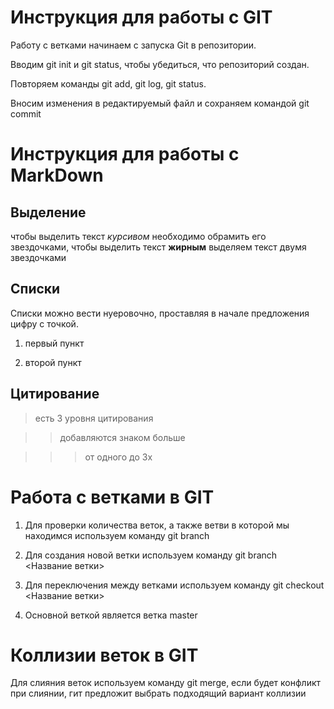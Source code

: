 # Инструкция для работы с GIT

Работу с ветками начинаем с запуска Git  в репозитории.

Вводим git init и git status, чтобы убедиться, что репозиторий создан.

Повторяем команды git add, git log,  git status.

Вносим изменения в редактируемый файл и сохраняем командой git commit

# Инструкция для работы с MarkDown

## Выделение

чтобы выделить текст *курсивом* необходимо обрамить его звездочками, чтобы выделить текст **жирным** выделяем текст двумя звездочками

## Списки

Списки можно вести нуеровочно, проставляя в начале предложения цифру с точкой.

1. первый пункт

2. второй пункт

## Цитирование

> есть 3 уровня цитирования

>> добавляются знаком больше

>>> от одного до 3х


# Работа с ветками в GIT

1. Для проверки количества веток, а также ветви в которой мы находимся используем команду git branch

2. Для создания новой ветки используем команду git branch <Название ветки>

3. Для переключения между ветками используем команду git checkout <Название ветки>

4. Основной веткой является ветка master

# Коллизии веток в GIT

Для слияния веток используем команду git merge, если будет конфликт при слиянии, гит предложит выбрать подходящий вариант коллизии


